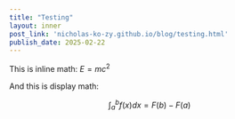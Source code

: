 ```yaml
---
title: "Testing"
layout: inner
post_link: 'nicholas-ko-zy.github.io/blog/testing.html'
publish_date: 2025-02-22
---
```



This is inline math: $E = mc^2$

And this is display math:

$$
\int_a^b f(x)dx = F(b) - F(a)
$$
